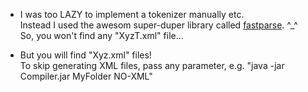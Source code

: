 - I was too LAZY to implement a tokenizer manually etc.  
  Instead I used the awesom super-duper library called [fastparse](http://www.lihaoyi.com/fastparse). ^_^  
  So, you won't find any "XyzT.xml" file...

- But you will find "Xyz.xml" files!  
  To skip generating XML files, pass any parameter, e.g. 
  "java -jar Compiler.jar MyFolder NO-XML"

